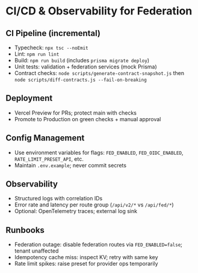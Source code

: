# CI/CD & Observability for Federation

## CI Pipeline (incremental)
- Typecheck: `npx tsc --noEmit`
- Lint: `npm run lint`
- Build: `npm run build` (includes `prisma migrate deploy`)
- Unit tests: validation + federation services (mock Prisma)
- Contract checks: `node scripts/generate-contract-snapshot.js` then `node scripts/diff-contracts.js --fail-on-breaking`

## Deployment
- Vercel Preview for PRs; protect main with checks
- Promote to Production on green checks + manual approval

## Config Management
- Use environment variables for flags: `FED_ENABLED`, `FED_OIDC_ENABLED`, `RATE_LIMIT_PRESET_API`, etc.
- Maintain `.env.example`; never commit secrets

## Observability
- Structured logs with correlation IDs
- Error rate and latency per route group (`/api/v2/*` vs `/api/fed/*`)
- Optional: OpenTelemetry traces; external log sink

## Runbooks
- Federation outage: disable federation routes via `FED_ENABLED=false`; tenant unaffected
- Idempotency cache miss: inspect KV; retry with same key
- Rate limit spikes: raise preset for provider ops temporarily

